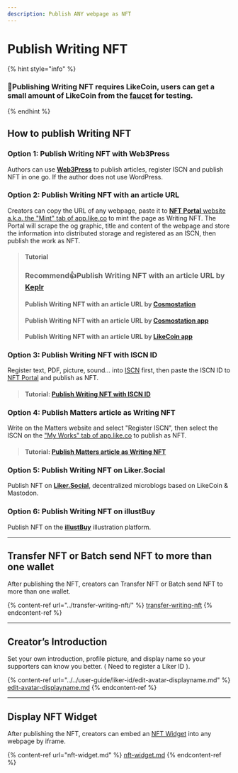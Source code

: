 ```yaml
---
description: Publish ANY webpage as NFT
---
```


# Publish Writing NFT

{% hint style="info" %}
### 📣Publishing Writing NFT requires LikeCoin, users can get a small amount of LikeCoin from the [faucet](../../general-guides/faucet.md) for testing.
{% endhint %}

## How to publish Writing NFT

### Option 1: Publish Writing NFT with Web3Press

Authors can use [**Web3Press**](../../user-guide/wordpress.md) to publish articles, register ISCN and publish NFT in one go. If the author does not use WordPress.

### Option 2: Publish Writing NFT with an article URL

Creators can copy the URL of any webpage, paste it to [**NFT Portal** website a.k.a. the "Mint" tab of app.like.co](https://app.like.co/nft/url) to mint the page as Writing NFT. The Portal will scrape the og graphic, title and content of the webpage and store the information into distributed storage and registered as an ISCN, then publish the work as NFT.

> #### Tutorial
>
> ### Recommend:thumbsup:Publish Writing NFT with an article URL by [Keplr](keplr.md)
>
> #### Publish Writing NFT with an article URL by [Cosmostation](cosmostation.md)
>
> #### Publish Writing NFT with an article URL by [Cosmostation app](cosmostation-app.md)
>
> #### Publish Writing NFT with an article URL by [LikeCoin app](likecoin-app.md)

### **Option 3**: Publish Writing NFT with ISCN ID

Register text, PDF, picture, sound... into [ISCN](../what-is-iscn/app.like.co/) first, then paste the ISCN ID to [NFT Portal](https://app.like.co/nft/url) and publish as NFT.

> #### Tutorial: [Publish Writing NFT with ISCN ID](iscn-id.md)

### **Option 4**: Publish Matters article as Writing NFT

Write on the Matters website and select "Register ISCN", then select the ISCN on the ["My Works" tab of app.like.co](https://app.like.co/works) to publish as NFT.

> #### Tutorial: [Publish Matters article as Writing NFT](matters.md)

### **Option 5**: Publish Writing NFT on Liker.Social

Publish NFT on [**Liker.Social**](liker-social.md), decentralized microblogs based on LikeCoin & Mastodon.

### **Option 6**: Publish Writing NFT on illustBuy

Publish NFT on the [**illustBuy**](illustbuy.md) illustration platform.

***

## Transfer NFT or Batch send NFT to more than one wallet

After publishing the NFT, creators can Transfer NFT or Batch send NFT to more than one wallet.

{% content-ref url="../transfer-writing-nft/" %}
[transfer-writing-nft](../transfer-writing-nft/)
{% endcontent-ref %}

***

## Creator’s Introduction

Set your own introduction, profile picture, and display name so your supporters can know you better. ( Need to register a Liker ID ).

{% content-ref url="../../user-guide/liker-id/edit-avatar-displayname.md" %}
[edit-avatar-displayname.md](../../user-guide/liker-id/edit-avatar-displayname.md)
{% endcontent-ref %}

***

## Display NFT Widget

After publishing the NFT, creators can embed an [NFT Widget](nft-widget.md) into any webpage by iframe.

{% content-ref url="nft-widget.md" %}
[nft-widget.md](nft-widget.md)
{% endcontent-ref %}
